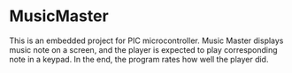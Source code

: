 ﻿# MusicMaster

This is an embedded project for PIC microcontroller.
Music Master displays music note on a screen, and the player is expected to play corresponding note in a keypad.
In the end, the program rates how well the player did.
